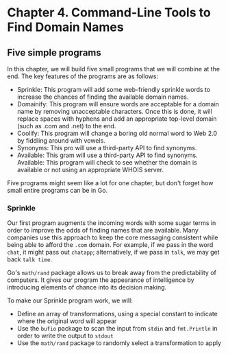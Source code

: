 # Chapter 4.  Command-Line Tools to Find Domain Names
## Five simple programs
In this chapter, we will build five small programs that we will combine at the end. The key features of the programs are as follows:

* Sprinkle: This program will add some web-friendly sprinkle words to increase the chances of finding the available domain names.
* Domainify: This program will ensure words are acceptable for a domain name by removing unacceptable characters. Once this is done, it will replace spaces with hyphens and add an appropriate top-level domain (such as .com and .net) to the end.
* Coolify: This program will change a boring old normal word to Web 2.0 by fiddling around with vowels.
* Synonyms: This pro will use a third-party API to find synonyms.
* Available: This gram will use a third-party API to find synonyms. Available: This program will check to see whether the domain is available or not using an appropriate WHOIS server.

Five programs might seem like a lot for one chapter, but don't forget how small entire programs can be in Go.
### Sprinkle
Our first program augments the incoming words with some sugar terms in order to improve the odds of finding names that are available. Many companies use this approach to keep the core messaging consistent while being able to afford the `.com` domain. For example, if we pass in the word `chat`, it might pass out `chatapp`; alternatively, if we pass in `talk`, we may get back `talk time`.

Go's `math/rand` package allows us to break away from the predictability of computers. It gives our program the appearance of intelligence by introducing elements of chance into its decision making.

To make our Sprinkle program work, we will:
* Define an array of transformations, using a special constant to indicate where the original word will appear
* Use the `bufio` package to scan the input from `stdin` and `fmt.Println` in order to write the output to `stdout`
* Use the `math/rand` package to randomly select a transformation to apply